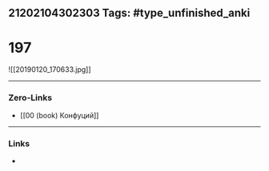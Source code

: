 21202104302303
Tags: #type_unfinished_anki 
---
# 197

![[20190120_170633.jpg]]

---
### Zero-Links
- [[00 (book) Конфуций]]
---
### Links
-